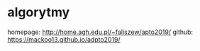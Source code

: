 # algorytmy

homepage: http://home.agh.edu.pl/~faliszew/apto2019/
github: https://mackoo13.github.io/adpto2019/
